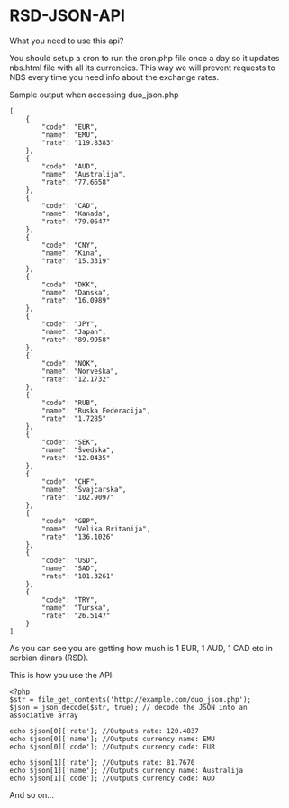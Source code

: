 # RSD-JSON-API
What you need to use this api?

You should setup a cron to run the cron.php file once a day so it updates nbs.html file with all its currencies. This way we will prevent requests to NBS every time you need info about the exchange rates.

Sample output when accessing duo_json.php
```
[
    {
        "code": "EUR",
        "name": "EMU",
        "rate": "119.8383"
    },
    {
        "code": "AUD",
        "name": "Australija",
        "rate": "77.6658"
    },
    {
        "code": "CAD",
        "name": "Kanada",
        "rate": "79.0647"
    },
    {
        "code": "CNY",
        "name": "Kina",
        "rate": "15.3319"
    },
    {
        "code": "DKK",
        "name": "Danska",
        "rate": "16.0989"
    },
    {
        "code": "JPY",
        "name": "Japan",
        "rate": "89.9958"
    },
    {
        "code": "NOK",
        "name": "Norveška",
        "rate": "12.1732"
    },
    {
        "code": "RUB",
        "name": "Ruska Federacija",
        "rate": "1.7285"
    },
    {
        "code": "SEK",
        "name": "Švedska",
        "rate": "12.0435"
    },
    {
        "code": "CHF",
        "name": "Švajcarska",
        "rate": "102.9097"
    },
    {
        "code": "GBP",
        "name": "Velika Britanija",
        "rate": "136.1026"
    },
    {
        "code": "USD",
        "name": "SAD",
        "rate": "101.3261"
    },
    {
        "code": "TRY",
        "name": "Turska",
        "rate": "26.5147"
    }
]
```
As you can see you are getting how much is 1 EUR, 1 AUD, 1 CAD etc in serbian dinars (RSD).

This is how you use the API:
```
<?php
$str = file_get_contents('http://example.com/duo_json.php');
$json = json_decode($str, true); // decode the JSON into an associative array

echo $json[0]['rate']; //Outputs rate: 120.4837
echo $json[0]['name']; //Outputs currency name: EMU
echo $json[0]['code']; //Outputs currency code: EUR

echo $json[1]['rate']; //Outputs rate: 81.7670
echo $json[1]['name']; //Outputs currency name: Australija
echo $json[1]['code']; //Outputs currency code: AUD
```
And so on...

